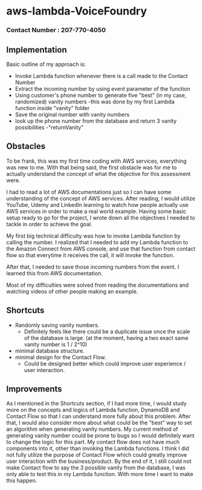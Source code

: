 # aws-lambda-VoiceFoundry

### Contact Number : 207-770-4050

## Implementation

Basic outline of my approach is: 

  - Invoke Lambda function whenever there is a call made to the Contact Number
  - Extract the incoming number by using event parameter of the function
  - Using customer's phone number to generate five "best" (in my case, randomized) vanity numbers
      -this was done by my first Lambda function inside "vanity" folder
  - Save the original number with vanity numbers
  - look up the phone number from the database and return 3 vanity possibilities
      -"returnVanity"

## Obstacles

To be frank, this was my first time coding with AWS services, everything was new to me. With that being said, the first obstacle was for me to actually understand the concept of what the objective for this assessment were. 

I had to read a lot of AWS documentations just so I can have some understanding of the concept of AWS services. After reading, I would utilize YouTube, Udemy and LinkedIn learning to watch how people actually use AWS services in order to make a real world example.
Having some basic setup ready to go for the project, I wrote down all the objectives I needed to tackle in order to achieve the goal. 

My first big technical difficulty was how to invoke Lambda function by calling the number. I realized that I needed to add my Lambda function to the Amazon Connect from AWS console, and use that function from contact flow so that everytime it receives the call, it will invoke the function. 

After that, I needed to save those incoming numbers from the event. I learned this from AWS documentation. 

Most of my difficulties were solved from reading the documentations and watching videos of other people making an example.

## Shortcuts

  - Randomly saving vanity numbers.
    - Definitely feels like there could be a duplicate issue once the scale of the database is large. (at the moment, having a two exact same vanity number is 1 /  2^10)
  - minimal database structure.
  - minimal design for the Contact Flow.
    - Could be designed better which could improve user experience / user interaction.


## Improvements

As I mentioned in the Shortcuts section, if I had more time, I would study more on the concepts and logics of Lambda function, DynamoDB and Contact Flow so that I can understand more fully about this problem. 
After that, I would also consider more about what could be the "best" way to set an algorithm when generating vanity numbers. My current method of generating vanity number could be prone to bugs so I would definitely want to change the logic for this part. My contact flow does not have much components into it, other than invoking the Lambda functions. I think I did not fully utilize the purpose of Contact Flow which could greatly improve user interaction with the business/product.
By the end of it, I still could not make Contact flow to say the 3 possible vanity from the database, I was only able to test this in my Lambda function. With more time I want to make this happen. 








